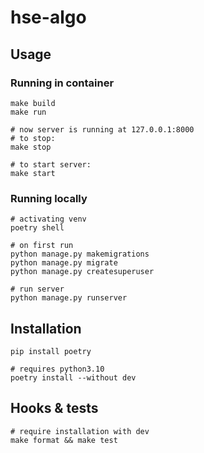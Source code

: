 # hse-algo

## Usage

### Running in container

```console
make build
make run

# now server is running at 127.0.0.1:8000
# to stop:
make stop

# to start server:
make start
```

### Running locally

```console
# activating venv
poetry shell

# on first run
python manage.py makemigrations
python manage.py migrate
python manage.py createsuperuser

# run server
python manage.py runserver
```

## Installation

```console
pip install poetry

# requires python3.10
poetry install --without dev
```

## Hooks & tests

```console
# require installation with dev
make format && make test
```
